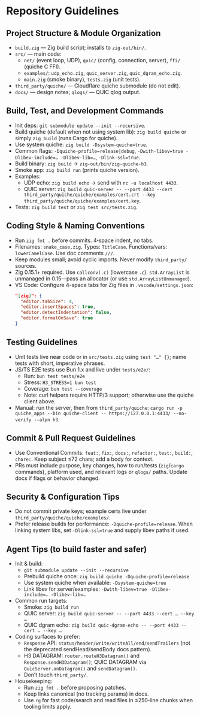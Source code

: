 # Repository Guidelines

## Project Structure & Module Organization
- `build.zig` — Zig build script; installs to `zig-out/bin/`.
- `src/` — main code:
  - `net/` (event loop, UDP), `quic/` (config, connection, server), `ffi/` (quiche C FFI).
  - `examples/`: `udp_echo.zig`, `quic_server.zig`, `quic_dgram_echo.zig`.
  - `main.zig` (smoke binary), `tests.zig` (unit tests).
- `third_party/quiche/` — Cloudflare quiche submodule (do not edit).
- `docs/` — design notes; `qlogs/` — QUIC qlog output.

## Build, Test, and Development Commands
- Init deps: `git submodule update --init --recursive`.
- Build quiche (default when not using system lib): `zig build quiche` or simply `zig build` (runs Cargo for quiche).
- Use system quiche: `zig build -Dsystem-quiche=true`.
- Common flags: `-Dquiche-profile=release|debug`, `-Dwith-libev=true -Dlibev-include=… -Dlibev-lib=…`, `-Dlink-ssl=true`.
- Build binary: `zig build` → `zig-out/bin/zig-quiche-h3`.
- Smoke app: `zig build run` (prints quiche version).
- Examples:
  - UDP echo: `zig build echo` → send with `nc -u localhost 4433`.
  - QUIC server: `zig build quic-server -- --port 4433 --cert third_party/quiche/quiche/examples/cert.crt --key third_party/quiche/quiche/examples/cert.key`.
- Tests: `zig build test` or `zig test src/tests.zig`.

## Coding Style & Naming Conventions
- Run `zig fmt .` before commits. 4‑space indent, no tabs.
- Filenames: `snake_case.zig`. Types: `TitleCase`. Functions/vars: `lowerCamelCase`. Use doc comments `///`.
- Keep modules small; avoid cyclic imports. Never modify `third_party/` sources.
- Zig 0.15.1+ required. Use `callconv(.c)` (lowercase `.c`). `std.ArrayList` is unmanaged in 0.15—pass an allocator (or use `std.ArrayListUnmanaged`).
- VS Code: Configure 4-space tabs for Zig files in `.vscode/settings.json`:
  ```json
  "[zig]": {
    "editor.tabSize": 4,
    "editor.insertSpaces": true,
    "editor.detectIndentation": false,
    "editor.formatOnSave": true
  }
  ```

## Testing Guidelines
- Unit tests live near code or in `src/tests.zig` using `test "…" {}`; name tests with short, imperative phrases.
- JS/TS E2E tests use Bun 1.x and live under `tests/e2e/`:
  - Run: `bun test tests/e2e`
  - Stress: `H3_STRESS=1 bun test`
  - Coverage: `bun test --coverage`
  - Note: curl helpers require HTTP/3 support; otherwise use the quiche client above.
- Manual: run the server, then from `third_party/quiche`: `cargo run -p quiche_apps --bin quiche-client -- https://127.0.0.1:4433/ --no-verify --alpn h3`.

## Commit & Pull Request Guidelines
- Use Conventional Commits: `feat:`, `fix:`, `docs:`, `refactor:`, `test:`, `build:`, `chore:`. Keep subject ≤72 chars; add a body for context.
- PRs must include purpose, key changes, how to run/tests (`zig`/`cargo` commands), platform used, and relevant logs or `qlogs/` paths. Update docs if flags or behavior changed.

## Security & Configuration Tips
- Do not commit private keys; example certs live under `third_party/quiche/quiche/examples/`.
- Prefer release builds for performance: `-Dquiche-profile=release`. When linking system libs, set `-Dlink-ssl=true` and supply libev paths if used.

## Agent Tips (to build faster and safer)
- Init & build:
  - `git submodule update --init --recursive`
  - Prebuild quiche once: `zig build quiche -Dquiche-profile=release`
  - Use system quiche when available: `-Dsystem-quiche=true`
  - Link libev for server/examples: `-Dwith-libev=true -Dlibev-include=… -Dlibev-lib=…`
- Common run targets:
  - Smoke: `zig build run`
  - QUIC server: `zig build quic-server -- --port 4433 --cert … --key …`
  - QUIC dgram echo: `zig build quic-dgram-echo -- --port 4433 --cert … --key …`
- Coding surfaces to prefer:
  - `Response` API: `status/header/write/writeAll/end/sendTrailers` (not the deprecated sendHead/sendBody docs pattern).
  - H3 DATAGRAM: `router.routeH3Datagram()` and `Response.sendH3Datagram()`; QUIC DATAGRAM via `QuicServer.onDatagram()` and `sendDatagram()`.
  - Don’t touch `third_party/`.
- Housekeeping:
  - Run `zig fmt .` before proposing patches.
  - Keep links canonical (no tracking params) in docs.
  - Use `rg` for fast code/search and read files in ≤250‑line chunks when tooling limits apply.
